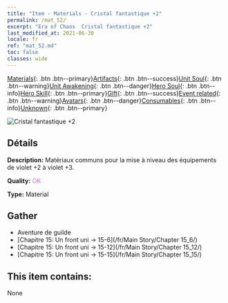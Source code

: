 ```yaml
---
title: "Item - Materials - Cristal fantastique +2"
permalink: /mat_52/
excerpt: "Era of Chaos  Cristal fantastique +2"
last_modified_at: 2021-06-30
locale: fr
ref: "mat_52.md"
toc: false
classes: wide
---
```

 [Materials](/ItemsFR/){: .btn .btn--primary}[Artifacts](/ItemsFR/Artifacts/){: .btn .btn--success}[Unit Soul](/ItemsFR/UnitSoul/){: .btn .btn--warning}[Unit Awakening](/ItemsFR/UnitAwakening/){: .btn .btn--danger}[Hero Soul](/ItemsFR/HeroSoul/){: .btn .btn--info}[Hero Skill](/ItemsFR/HeroSkill/){: .btn .btn--primary}[Gift](/ItemsFR/Gift/){: .btn .btn--success}[Event related](/ItemsFR/Events/){: .btn .btn--warning}[Avatars](/ItemsFR/Avatars/){: .btn .btn--danger}[Consumables](/ItemsFR/Consumables/){: .btn .btn--info}[Unknown](/ItemsFR/Unknown/){: .btn .btn--primary}

 ![Cristal fantastique +2](/images/t/i_cailiao_shuijing2.png)

## Détails
 **Description:** Matériaux communs pour la mise à niveau des équipements de violet +2 à violet +3.

 **Quality:** <span style="color: #DA70D6">OK</span>

 **Type:** Material

## Gather

*    Aventure de guilde 
*    [Chapitre 15: Un front uni -> 15-6](/fr/Main Story/Chapter 15_6/) 
*    [Chapitre 15: Un front uni -> 15-12](/fr/Main Story/Chapter 15_12/) 
*    [Chapitre 15: Un front uni -> 15-15](/fr/Main Story/Chapter 15_15/) 

## This item contains:

  None

